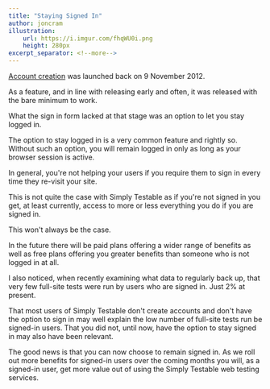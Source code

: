 ```yaml
---
title: "Staying Signed In"
author: joncram
illustration:
    url: https://i.imgur.com/fhqWU0i.png
    height: 280px
excerpt_separator: <!--more-->
---
```

    
[Account creation](/account-creation-live/) was launched back on 9 November 2012.

As a feature, and in line with releasing early and often, it was released
with the bare minimum to work.

What the sign in form lacked at that stage was an option to let you
stay logged in.

<!--more-->

The option to stay logged in is a very common feature and rightly so. Without
such an option, you will remain logged in only as long as your browser session is
active.

In general, you're not helping your users if you require them to sign in every time
they re-visit your site.

This is not quite the case with Simply Testable as if you're not signed in
you get, at least currently, access to more or less everything you do if
you are signed in.

This won't always be the case.

In the future there will be paid plans offering a wider range of benefits
as well as free plans offering you greater benefits than someone who is not
logged in at all.

I also noticed, when recently examining what data to regularly back up,
that very few full-site tests were run by users who are signed in. Just 2%
at present.

That most users of Simply Testable don't create accounts and don't have
the option to sign in may well explain the low number of full-site tests
run be signed-in users. That you did not, until now, have the option to
stay signed in may also have been relevant.

The good news is that you can now choose to remain signed in. As we roll
out more benefits for signed-in users over the coming months you will,
as a signed-in user, get more value out of using the Simply Testable
web testing services.
 
